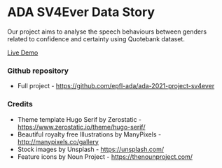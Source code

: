 # ADA SV4Ever Data Story

Our project aims to analyse the speech behaviours between genders related to confidence and certainty using Quotebank dataset.

[Live Demo](https://assiaoua.github.io/blog/)


### Github repository

- Full project - https://github.com/epfl-ada/ada-2021-project-sv4ever

### Credits
- Theme template Hugo Serif by Zerostatic - https://www.zerostatic.io/theme/hugo-serif/
- Beautiful royalty free Illustrations by ManyPixels - http://manypixels.co/gallery
- Stock images by Unsplash - https://unsplash.com/
- Feature icons by Noun Project - https://thenounproject.com/
